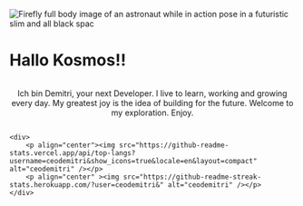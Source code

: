 <link href="style.css" rel="stylesheet"></link>

![Firefly full body image of an astronaut while in action pose in a futuristic slim and all black spac](https://github.com/user-attachments/assets/3c37857c-a1d2-4259-9fe6-f2556de0e8f5)


# Hallo Kosmos!!

<div style="display: flex; flex-direction: column; justify-content: center; align-items: center;">
    <p align="center">Ich bin Demitri, your next Developer. I live to learn, working and growing every day. My greatest joy is the idea of building for the future. Welcome to my exploration. Enjoy.</p>
    
    <div>
        <p align="center"><img src="https://github-readme-stats.vercel.app/api/top-langs?username=ceodemitri&show_icons=true&locale=en&layout=compact" alt="ceodemitri" /></p>
        <p align="center" ><img src="https://github-readme-streak-stats.herokuapp.com/?user=ceodemitri&" alt="ceodemitri" /></p>
    </div>
</div>



<!---
CEODemitri/CEODemitri is a ✨ special ✨ repository because its `README.md` (this file) appears on your GitHub profile.
You can click the Preview link to take a look at your changes.
--->
